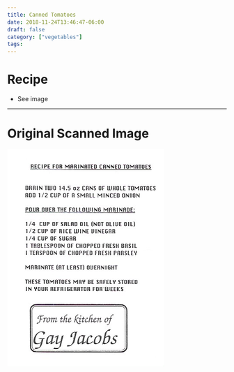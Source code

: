 ```yaml
---
title: Canned Tomatoes
date: 2018-11-24T13:46:47-06:00
draft: false
category: ["vegetables"]
tags:
---
```


# Recipe

- See image

-----

# Original Scanned Image

![](/vegetables/canned-tomatoes.png)